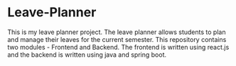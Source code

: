 # Leave-Planner
This is my leave planner project. The leave planner allows students to plan and manage their leaves for the current semester.
This repository contains two modules - Frontend and Backend. The frontend is written using react.js and the backend is written using java and spring boot.
